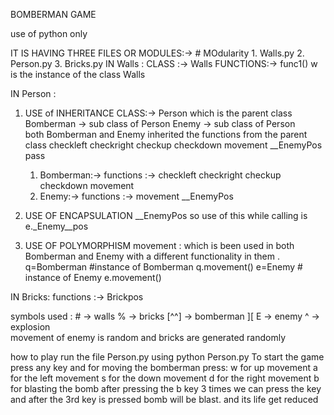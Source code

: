 BOMBERMAN GAME 

use of python only

IT IS HAVING THREE FILES OR MODULES:-> # MOdularity 
	1. Walls.py
	2. Person.py
	3. Bricks.py
IN Walls :
	CLASS :-> Walls
	FUNCTIONS:-> func1()
	w is the instance of the class Walls


IN Person :
1. USE of INHERITANCE
	CLASS:-> Person which is the parent class
	Bomberman -> sub class of Person 
	Enemy -> sub class of Person  
	both Bomberman and Enemy inherited the functions from the parent class
	checkleft
	checkright
	checkup
	checkdown
	movement
	__EnemyPos
		pass
	 1. Bomberman:-> 
	 	functions :-> 	checkleft
						checkright
						checkup
						checkdown
						movement
	2. Enemy:-> 
		functions :-> movement
					__EnemyPos

2. USE OF ENCAPSULATION 
	__EnemyPos
	so use of this while calling is e._Enemy__pos
3. USE OF POLYMORPHISM
	movement : which is been used in both Bomberman and Enemy with a different functionality in them .
	q=Bomberman #instance of Bomberman
		q.movement()
	e=Enemy # instance of Enemy
		e.movement()


IN Bricks:
	functions :-> Brickpos


symbols used :
	# -> walls
	% -> bricks
	[^^] -> bomberman
	 ][
	 E  -> enemy
	 ^ -> explosion  
movement of enemy is random 
and bricks are generated randomly

how to play 
run the file Person.py using python Person.py
	To start the game press any key and for moving the bomberman press:
																	w for up movement
																	a for the left movement
																	s for the down movement
																	d for the right movement
																	b for blasting the bomb
	after pressing the b key 3 times we can press the key and after the 3rd key is pressed bomb will be blast.
	and its life get reduced
